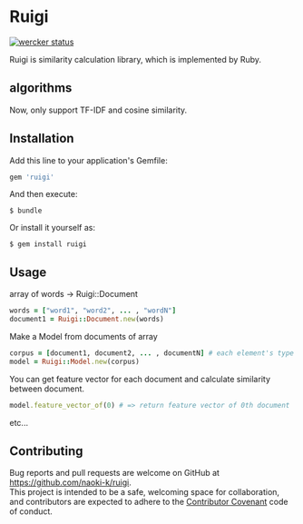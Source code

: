 # Ruigi
[![wercker status](https://app.wercker.com/status/67c3adba6bb11fcb230401bd76d4911d/s/master "wercker status")](https://app.wercker.com/project/byKey/67c3adba6bb11fcb230401bd76d4911d)
  
Ruigi is similarity calculation library, which is implemented by Ruby.

## algorithms
Now, only support TF-IDF and cosine similarity.

## Installation

Add this line to your application's Gemfile:

```ruby
gem 'ruigi'
```

And then execute:

    $ bundle

Or install it yourself as:

    $ gem install ruigi

## Usage
array of words -> Ruigi::Document
```ruby
words = ["word1", "word2", ... , "wordN"]
document1 = Ruigi::Document.new(words)
```

Make a Model from documents of array
```ruby
corpus = [document1, document2, ... , documentN] # each element's type is Ruigi::Document.
model = Ruigi::Model.new(corpus)
```
You can get feature vector for each document and calculate similarity between document.
```ruby
model.feature_vector_of(0) # => return feature vector of 0th document
```
etc...

## Contributing

Bug reports and pull requests are welcome on GitHub at https://github.com/naoki-k/ruigi.  
This project is intended to be a safe, welcoming space for collaboration, and contributors are expected to adhere to the [Contributor Covenant](http://contributor-covenant.org) code of conduct.

